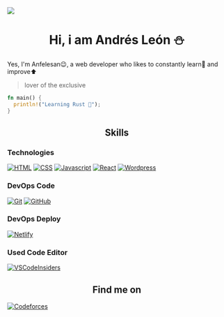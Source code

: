 <img src="https://github.com/Anfelesan/Anfelesan/assets/133460336/d0d64db9-e997-4ac3-b515-d94318b082a8">

<h1 align="center">Hi, i am Andrés León ⛄</h1>
<p> Yes, I'm Anfelesan😉, a web developer who likes to constantly learn📓 and improve⬆ </p>

> lover of the exclusive

```rust
fn main() {
  println!("Learning Rust 🧐");
}
```

<h2 align="center">
  Skills
</h2>

### Technologies
[![HTML][HTML]](#)
[![CSS][CSS]](#)
[![Javascript][Javascript]](#)
[![React][React.js]][React-url]
[![Wordpress][Wordpress]][Wordpress-url]

### DevOps Code
[![Git][Git]][Git-url]
[![GitHub][GitHub]][GitHub-url]

### DevOps Deploy
[![Netlify]][Netlify-url]

### Used Code Editor
[![VSCodeInsiders][VSCodeInsiders]][VSCodeInsiders-url]

<h2 align="center">
  Find me on
</h2>

[![Codeforces][Codeforces]][Codeforces-url]


[HTML]: https://img.shields.io/badge/HTML%205-E34F26?style=for-the-badge&labelColor=FFF&logo=HTML5
[CSS]: https://img.shields.io/badge/CSS%203-039BE5?style=for-the-badge&labelColor=FFF&logo=CSS3&logoColor=039BE5
[Javascript]: https://img.shields.io/badge/-JavaScript-F0DB4F?style=for-the-badge&labelColor=213345&logo=javascript
[React.js]: https://img.shields.io/badge/React-61DAFB?style=for-the-badge&labelColor=213345&logo=react
[React-url]: https://reactjs.org/
[Wordpress]: https://img.shields.io/badge/Wordpress-E1E1E1?style=for-the-badge&labelColor=213345&logo=wordpress
[wordpress-url]: https://wordpress.com/

[Git]: https://img.shields.io/badge/GIT-E44D30?style=for-the-badge&labelColor=FFF&logo=git
[Git-url]: https://git-scm.com/
[GitHub]: https://img.shields.io/badge/GitHub-FFF?style=for-the-badge&labelColor=161B22&logo=github
[GitHub-url]: https://github.com/Anfelesan/

[Netlify]: https://img.shields.io/badge/Netlify-00C7B7?style=for-the-badge&labelColor=213345&logo=netlify
[Netlify-url]: https://www.netlify.com/

[VSCode]: https://img.shields.io/badge/Visual%20Studio%20Code-24ABF2?style=for-the-badge&labelColor=213345&logo=visual-studio-code&logoColor=24ABF2
[VSCode-url]: https://code.visualstudio.com/
[VSCodeInsiders]: https://img.shields.io/badge/Visual%20Studio%20Code%20Insiders-0FB69A?style=for-the-badge&labelColor=213345&logo=visual-studio-code&logoColor=0FB69A
[VSCodeInsiders-url]: https://code.visualstudio.com/insiders/

[Codeforces]: https://img.shields.io/badge/Codeforces-B61F25?style=for-the-badge&labelColor=1991cf&logo=codeforces&logoColor=FF0
[Codeforces-url]: https://codeforces.com/profile/Anfelesan
